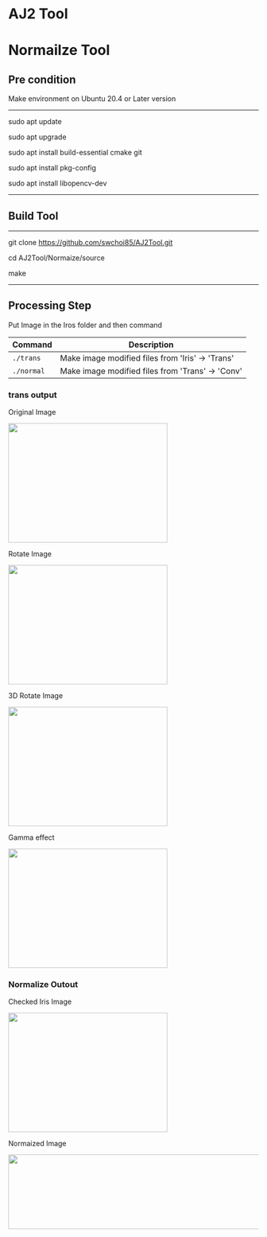 # AJ2 Tool

# Normailze Tool

## Pre condition

Make environment on Ubuntu 20.4 or Later version

---
sudo apt update

sudo apt upgrade

sudo apt install build-essential cmake git

sudo apt install pkg-config

sudo apt install libopencv-dev


---

## Build Tool

---

git clone https://github.com/swchoi85/AJ2Tool.git

cd AJ2Tool/Normaize/source

make

---


## Processing Step

Put Image in the Iros folder and then command

| Command                        | Description                                           |
|--------------------------------|-------------------------------------------------------|
| `./trans`                      | Make image modified files from 'Iris' -> 'Trans'      |
| `./normal`                     | Make image modified files from 'Trans' -> 'Conv'      |


### trans output

Original Image

<img src="https://user-images.githubusercontent.com/75821638/183318401-f5c2ed1d-6bbd-4da1-808c-e4018d41b0bc.png" width="320" height="240">

Rotate Image

<img src="https://user-images.githubusercontent.com/75821638/183318611-c0ddb1dc-2d4e-46c9-9ac4-4ad1926d06c1.png" width="320" height="240">

3D Rotate Image

<img src="https://user-images.githubusercontent.com/75821638/183318630-2b0fe87e-2669-4972-a948-ce0f4b97bf83.png" width="320" height="240">

Gamma effect

<img src="https://user-images.githubusercontent.com/75821638/183318888-747d0869-e2f2-46f9-a297-e7129406d9df.png" width="320" height="240">


### Normalize Outout

Checked Iris Image

<img src="https://user-images.githubusercontent.com/75821638/183318961-dc93b945-5d61-4d8b-91c3-0a8ddc6ba3f1.png" width="320" height="240">

Normaized Image

<img src="https://user-images.githubusercontent.com/75821638/183318998-06180867-986e-4307-aa3a-076b8440dd5d.png" width="600" height="150">

